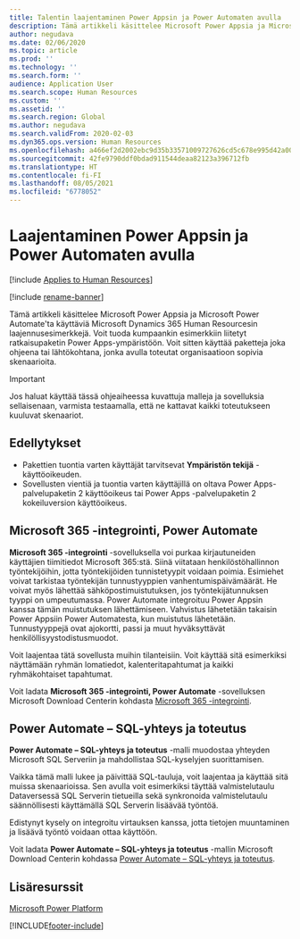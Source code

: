 ```yaml
---
title: Talentin laajentaminen Power Appsin ja Power Automaten avulla
description: Tämä artikkeli käsittelee Microsoft Power Appsia ja Microsoft Power Automate'ta käyttäviä Microsoft Dynamics 365 Human Resourcesin laajennusesimerkkejä.
author: negudava
ms.date: 02/06/2020
ms.topic: article
ms.prod: ''
ms.technology: ''
ms.search.form: ''
audience: Application User
ms.search.scope: Human Resources
ms.custom: ''
ms.assetid: ''
ms.search.region: Global
ms.author: negudava
ms.search.validFrom: 2020-02-03
ms.dyn365.ops.version: Human Resources
ms.openlocfilehash: a466ef2d2002ebc9d35b33571009727626cd5c678e995d42a00dbe64a2806729
ms.sourcegitcommit: 42fe9790ddf0bdad911544deaa82123a396712fb
ms.translationtype: HT
ms.contentlocale: fi-FI
ms.lasthandoff: 08/05/2021
ms.locfileid: "6778052"
---
```

# <a name="extend-with-power-apps-and-power-automate"></a>Laajentaminen Power Appsin ja Power Automaten avulla

[!include [Applies to Human Resources](../includes/applies-to-hr.md)]

[!include [rename-banner](~/includes/cc-data-platform-banner.md)]

Tämä artikkeli käsittelee Microsoft Power Appsia ja Microsoft Power Automate'ta käyttäviä Microsoft Dynamics 365 Human Resourcesin laajennusesimerkkejä. Voit tuoda kumpaankin esimerkkiin liitetyt ratkaisupaketin Power Apps-ympäristöön. Voit sitten käyttää paketteja joka ohjeena tai lähtökohtana, jonka avulla toteutat organisaatioon sopivia skenaarioita.

> [!IMPORTANT]
> Jos haluat käyttää tässä ohjeaiheessa kuvattuja malleja ja sovelluksia sellaisenaan, varmista testaamalla, että ne kattavat kaikki toteutukseen kuuluvat skenaariot.

## <a name="prerequisites"></a>Edellytykset

- Pakettien tuontia varten käyttäjät tarvitsevat **Ympäristön tekijä** -käyttöoikeuden.
- Sovellusten vientiä ja tuontia varten käyttäjillä on oltava Power Apps-palvelupaketin 2 käyttöoikeus tai Power Apps -palvelupaketin 2 kokeiluversion käyttöoikeus.

## <a name="integration-with-microsoft-365-power-automate"></a>Microsoft 365 -integrointi, Power Automate

**Microsoft 365 -integrointi** -sovelluksella voi purkaa kirjautuneiden käyttäjien tiimitiedot Microsoft 365:stä. Siinä viitataan henkilöstöhallinnon työntekijöihin, jotta työntekijöiden tunnistetyypit voidaan poimia. Esimiehet voivat tarkistaa työntekijän tunnustyyppien vanhentumispäivämäärät. He voivat myös lähettää sähköpostimuistutuksen, jos työntekijätunnuksen tyyppi on umpeutumassa. Power Automate integroituu Power Appsin kanssa tämän muistutuksen lähettämiseen. Vahvistus lähetetään takaisin Power Appsiin Power Automatesta, kun muistutus lähetetään. Tunnustyyppejä ovat ajokortti, passi ja muut hyväksyttävät henkilöllisyystodistusmuodot.

Voit laajentaa tätä sovellusta muihin tilanteisiin. Voit käyttää sitä esimerkiksi näyttämään ryhmän lomatiedot, kalenteritapahtumat ja kaikki ryhmäkohtaiset tapahtumat.

Voit ladata **Microsoft 365 -integrointi, Power Automate** -sovelluksen Microsoft Download Centerin kohdasta [Microsoft 365 -integrointi](https://go.microsoft.com/fwlink/?linkid=2081787).

## <a name="power-automate--sql-connect-and-execute"></a>Power Automate – SQL-yhteys ja toteutus

**Power Automate – SQL-yhteys ja toteutus** -malli muodostaa yhteyden Microsoft SQL Serveriin ja mahdollistaa SQL-kyselyjen suorittamisen.

Vaikka tämä malli lukee ja päivittää SQL-tauluja, voit laajentaa ja käyttää sitä muissa skenaarioissa. Sen avulla voit esimerkiksi täyttää valmistelutaulu Dataversessä SQL Serverin tietueilla sekä synkronoida valmistelutaulu säännöllisesti käyttämällä SQL Serverin lisäävää työntöä.

Edistynyt kysely on integroitu virtauksen kanssa, jotta tietojen muuntaminen ja lisäävä työntö voidaan ottaa käyttöön.

Voit ladata **Power Automate – SQL-yhteys ja toteutus** -mallin Microsoft Download Centerin kohdassa [Power Automate – SQL-yhteys ja toteutus](https://go.microsoft.com/fwlink/?linkid=2081789).

## <a name="additional-resources"></a>Lisäresurssit

[Microsoft Power Platform](/power-platform/admin/admin-documentation)</br>

[!INCLUDE[footer-include](../includes/footer-banner.md)]